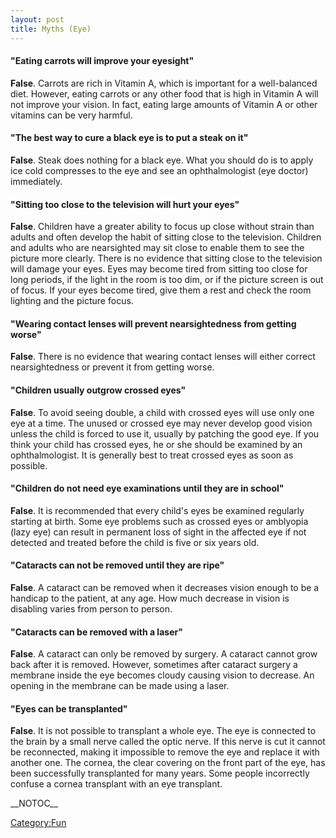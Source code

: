 ```yaml
---
layout: post 
title: Myths (Eye)
---
```


#### \"Eating carrots will improve your eyesight\"

**False**. Carrots are rich in Vitamin A, which is important for a
well-balanced diet. However, eating carrots or any other food that is
high in Vitamin A will not improve your vision. In fact, eating large
amounts of Vitamin A or other vitamins can be very harmful.

#### \"The best way to cure a black eye is to put a steak on it\"

**False**. Steak does nothing for a black eye. What you should do is to
apply ice cold compresses to the eye and see an ophthalmologist (eye
doctor) immediately.

#### \"Sitting too close to the television will hurt your eyes\"

**False**. Children have a greater ability to focus up close without
strain than adults and often develop the habit of sitting close to the
television. Children and adults who are nearsighted may sit close to
enable them to see the picture more clearly. There is no evidence that
sitting close to the television will damage your eyes. Eyes may become
tired from sitting too close for long periods, if the light in the room
is too dim, or if the picture screen is out of focus. If your eyes
become tired, give them a rest and check the room lighting and the
picture focus.

#### \"Wearing contact lenses will prevent nearsightedness from getting worse\"

**False**. There is no evidence that wearing contact lenses will either
correct nearsightedness or prevent it from getting worse.

#### \"Children usually outgrow crossed eyes\"

**False**. To avoid seeing double, a child with crossed eyes will use
only one eye at a time. The unused or crossed eye may never develop good
vision unless the child is forced to use it, usually by patching the
good eye. If you think your child has crossed eyes, he or she should be
examined by an ophthalmologist. It is generally best to treat crossed
eyes as soon as possible.

#### \"Children do not need eye examinations until they are in school\"

**False**. It is recommended that every child\'s eyes be examined
regularly starting at birth. Some eye problems such as crossed eyes or
amblyopia (lazy eye) can result in permanent loss of sight in the
affected eye if not detected and treated before the child is five or six
years old.

#### \"Cataracts can not be removed until they are ripe\"

**False**. A cataract can be removed when it decreases vision enough to
be a handicap to the patient, at any age. How much decrease in vision is
disabling varies from person to person.

#### \"Cataracts can be removed with a laser\"

**False**. A cataract can only be removed by surgery. A cataract cannot
grow back after it is removed. However, sometimes after cataract surgery
a membrane inside the eye becomes cloudy causing vision to decrease. An
opening in the membrane can be made using a laser.

#### \"Eyes can be transplanted\"

**False**. It is not possible to transplant a whole eye. The eye is
connected to the brain by a small nerve called the optic nerve. If this
nerve is cut it cannot be reconnected, making it impossible to remove
the eye and replace it with another one. The cornea, the clear covering
on the front part of the eye, has been successfully transplanted for
many years. Some people incorrectly confuse a cornea transplant with an
eye transplant.

\_\_NOTOC\_\_

[Category:Fun](Category:Fun "wikilink")
